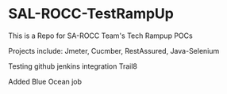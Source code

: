 # SAL-ROCC-TestRampUp
This is a Repo for SA-ROCC Team's Tech Rampup POCs

Projects include: Jmeter, Cucmber, RestAssured, Java-Selenium

Testing github jenkins integration Trail8

Added Blue Ocean job
